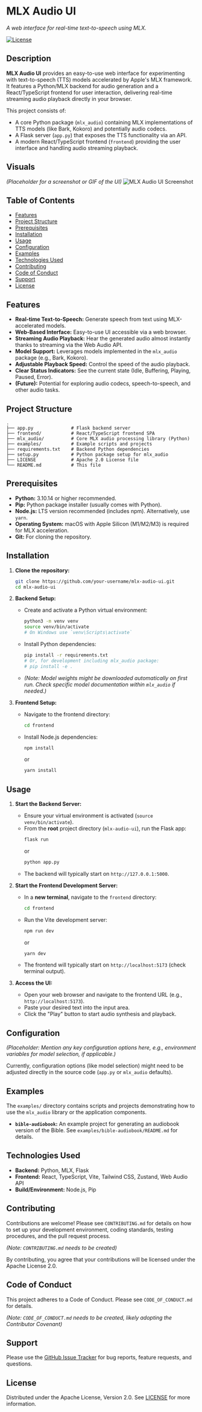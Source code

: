 # MLX Audio UI

*A web interface for real-time text-to-speech using MLX.*

[![License](https://img.shields.io/badge/License-Apache_2.0-blue.svg)](LICENSE)
<!-- Add other badges here (Build Status, Python Version, etc.) once CI/CD is set up -->

## Description

**MLX Audio UI** provides an easy-to-use web interface for experimenting with text-to-speech (TTS) models accelerated by Apple's MLX framework. It features a Python/MLX backend for audio generation and a React/TypeScript frontend for user interaction, delivering real-time streaming audio playback directly in your browser.

This project consists of:
*   A core Python package (`mlx_audio`) containing MLX implementations of TTS models (like Bark, Kokoro) and potentially audio codecs.
*   A Flask server (`app.py`) that exposes the TTS functionality via an API.
*   A modern React/TypeScript frontend (`frontend`) providing the user interface and handling audio streaming playback.

## Visuals

*(Placeholder for a screenshot or GIF of the UI)*
![MLX Audio UI Screenshot](placeholder.png)

## Table of Contents

*   [Features](#features)
*   [Project Structure](#project-structure)
*   [Prerequisites](#prerequisites)
*   [Installation](#installation)
*   [Usage](#usage)
*   [Configuration](#configuration)
*   [Examples](#examples)
*   [Technologies Used](#technologies-used)
*   [Contributing](#contributing)
*   [Code of Conduct](#code-of-conduct)
*   [Support](#support)
*   [License](#license)

## Features

*   **Real-time Text-to-Speech:** Generate speech from text using MLX-accelerated models.
*   **Web-Based Interface:** Easy-to-use UI accessible via a web browser.
*   **Streaming Audio Playback:** Hear the generated audio almost instantly thanks to streaming via the Web Audio API.
*   **Model Support:** Leverages models implemented in the `mlx_audio` package (e.g., Bark, Kokoro).
*   **Adjustable Playback Speed:** Control the speed of the audio playback.
*   **Clear Status Indicators:** See the current state (Idle, Buffering, Playing, Paused, Error).
*   **(Future):** Potential for exploring audio codecs, speech-to-speech, and other audio tasks.

## Project Structure

```
.
├── app.py              # Flask backend server
├── frontend/           # React/TypeScript frontend SPA
├── mlx_audio/          # Core MLX audio processing library (Python)
├── examples/           # Example scripts and projects
├── requirements.txt    # Backend Python dependencies
├── setup.py            # Python package setup for mlx_audio
├── LICENSE             # Apache 2.0 License file
└── README.md           # This file
```

## Prerequisites

*   **Python:** 3.10.14 or higher recommended.
*   **Pip:** Python package installer (usually comes with Python).
*   **Node.js:** LTS version recommended (includes npm). Alternatively, use `yarn`.
*   **Operating System:** macOS with Apple Silicon (M1/M2/M3) is required for MLX acceleration.
*   **Git:** For cloning the repository.

## Installation

1.  **Clone the repository:**
    ```bash
    git clone https://github.com/your-username/mlx-audio-ui.git
    cd mlx-audio-ui
    ```

2.  **Backend Setup:**
    *   Create and activate a Python virtual environment:
        ```bash
        python3 -m venv venv
        source venv/bin/activate
        # On Windows use `venv\Scripts\activate`
        ```
    *   Install Python dependencies:
        ```bash
        pip install -r requirements.txt
        # Or, for development including mlx_audio package:
        # pip install -e .
        ```
    *   *(Note: Model weights might be downloaded automatically on first run. Check specific model documentation within `mlx_audio` if needed.)*

3.  **Frontend Setup:**
    *   Navigate to the frontend directory:
        ```bash
        cd frontend
        ```
    *   Install Node.js dependencies:
        ```bash
        npm install
        ```
        or
        ```bash
        yarn install
        ```

## Usage

1.  **Start the Backend Server:**
    *   Ensure your virtual environment is activated (`source venv/bin/activate`).
    *   From the **root** project directory (`mlx-audio-ui`), run the Flask app:
        ```bash
        flask run
        ```
        or
        ```bash
        python app.py
        ```
    *   The backend will typically start on `http://127.0.0.1:5000`.

2.  **Start the Frontend Development Server:**
    *   In a **new terminal**, navigate to the `frontend` directory:
        ```bash
        cd frontend
        ```
    *   Run the Vite development server:
        ```bash
        npm run dev
        ```
        or
        ```bash
        yarn dev
        ```
    *   The frontend will typically start on `http://localhost:5173` (check terminal output).

3.  **Access the UI:**
    *   Open your web browser and navigate to the frontend URL (e.g., `http://localhost:5173`).
    *   Paste your desired text into the input area.
    *   Click the "Play" button to start audio synthesis and playback.

## Configuration

*(Placeholder: Mention any key configuration options here, e.g., environment variables for model selection, if applicable.)*

Currently, configuration options (like model selection) might need to be adjusted directly in the source code (`app.py` or `mlx_audio` defaults).

## Examples

The `examples/` directory contains scripts and projects demonstrating how to use the `mlx_audio` library or the application components.

*   **`bible-audiobook`:** An example project for generating an audiobook version of the Bible. See `examples/bible-audiobook/README.md` for details.

## Technologies Used

*   **Backend:** Python, MLX, Flask
*   **Frontend:** React, TypeScript, Vite, Tailwind CSS, Zustand, Web Audio API
*   **Build/Environment:** Node.js, Pip

## Contributing

Contributions are welcome! Please see `CONTRIBUTING.md` for details on how to set up your development environment, coding standards, testing procedures, and the pull request process.

*(Note: `CONTRIBUTING.md` needs to be created)*

By contributing, you agree that your contributions will be licensed under the Apache License 2.0.

## Code of Conduct

This project adheres to a Code of Conduct. Please see `CODE_OF_CONDUCT.md` for details.

*(Note: `CODE_OF_CONDUCT.md` needs to be created, likely adopting the Contributor Covenant)*

## Support

Please use the [GitHub Issue Tracker](https://github.com/your-username/mlx-audio-ui/issues) for bug reports, feature requests, and questions.

## License

Distributed under the Apache License, Version 2.0. See [LICENSE](LICENSE) for more information.
